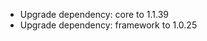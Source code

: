 <!-- The pattern we follow here is to keep the changelog for the latest version -->
<!-- Old changelogs are automatically attached to the GitHub releases -->

- Upgrade dependency: core to 1.1.39
- Upgrade dependency: framework to 1.0.25